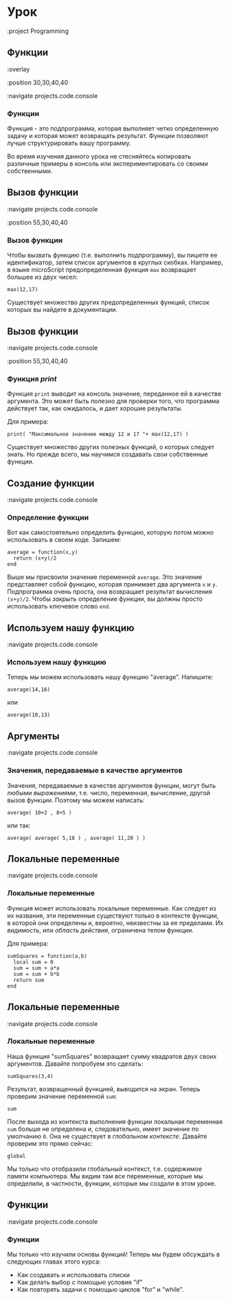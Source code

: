 # Урок

:project Programming

## Функции

:overlay

:position 30,30,40,40

:navigate projects.code.console

### Функции

Функция - это подпрограмма, которая выполняет четко определенную задачу и
которая может возвращать результат. Функции позволяют лучше структурировать вашу
программу.

Во время изучения данного урока не стесняйтесь копировать различные примеры в консоль или экспериментировать со своими собственными.

## Вызов функции

:navigate projects.code.console

:position 55,30,40,40

### Вызов функции

Чтобы вызвать функцию (т.е. выполнить подпрограмму), вы пишете
ее идентификатор, затем список аргументов в круглых скобках. Например,
в языке microScript предопределенная функция ```max``` возвращает большее из двух чисел:

```
max(12,17)
```

Существует множество других предопределенных функций, список которых вы найдете
в документации.

## Вызов функции

:navigate projects.code.console

:position 55,30,40,40

### Функция *print*

Функция ```print``` выводит на консоль значение, переданное ей в качестве аргумента.
Это может быть полезно для проверки того, что программа действует так, как ожидалось, и дает
хорошие результаты.

Для примера:

```
print( "Максимальное значение между 12 и 17 "+ max(12,17) )
```

Существует множество других полезных функций, о которых следует знать. Но прежде всего,
мы научимся создавать свои собственные функции.

## Создание функции

:navigate projects.code.console

### Определение функции

Вот как самостоятельно определить функцию, которую потом можно использовать
в своем коде. Запишем:

```
average = function(x,y)
  return (x+y)/2
end
```

Выше мы присвоили значение переменной ```average```. Это значение представляет собой
функцию, которая принимает два аргумента ```x``` и ```y```. Подпрограмма очень проста,
она возвращает результат вычисления ```(x+y)/2```. Чтобы *закрыть* определение функции, вы должны
просто использовать ключевое слово ```end```.

## Используем нашу функцию

:navigate projects.code.console

### Используем нашу функцию

Теперь мы можем использовать нашу функцию "average". Напишите:

```
average(14,16)
```

или

```
average(10,13)
```

## Аргументы

:navigate projects.code.console

### Значения, передаваемые в качестве аргументов

Значения, передаваемые в качестве аргументов функции, могут быть любыми *выражениями*,
т.е. число, переменная, вычисление, другой вызов функции. Поэтому мы можем написать:

```
average( 10+2 , 8+5 )
```

или так:

```
average( average( 5,18 ) , average( 11,20 ) )
```

## Локальные переменные

:navigate projects.code.console

### Локальные переменные

Функция может использовать локальные переменные. Как следует из их названия, эти переменные существуют только
в контексте функции, в которой они определены и, вероятно, неизвестны за ее пределами. Их *видимость*, или *область действия*,
ограничена телом функции.

Для примера:

```
sumSquares = function(a,b)
  local sum = 0
  sum = sum + a*a
  sum = sum + b*b
  return sum
end
```

## Локальные переменные

:navigate projects.code.console

### Локальные переменные

Наша функция "sumSquares" возвращает сумму квадратов двух своих аргументов. Давайте попробуем это сделать:

```
sumSquares(3,4)
```

Результат, возвращенный функцией, выводится на экран. Теперь проверим значение переменной ```sum```:

```
sum
```

После выхода из контекста выполнения функции локальная переменная ```sum``` больше не
определена и, следовательно, имеет значение по умолчанию ```0```. Она не существует в *глобальном контексте*.
Давайте проверим это прямо сейчас:

```
global
```

Мы только что отобразили глобальный контекст, т.е. содержимое памяти компьютера.
Мы видим там все переменные, которые мы определили, в частности, функции, которые мы
создали в этом уроке.

## Функции

:navigate projects.code.console

### Функции

Мы только что изучили основы функций! Теперь мы будем обсуждать
в следующих главах этого курса:

* Как создавать и использовать списки
* Как делать выбор с помощью условия "if"
* Как повторять задачи с помощью циклов "for" и "while".
